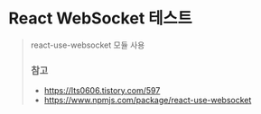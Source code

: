 # React WebSocket 테스트

> react-use-websocket 모듈 사용 <br>
> 
> <h3>참고</h3>
> 
> - https://lts0606.tistory.com/597
> - https://www.npmjs.com/package/react-use-websocket